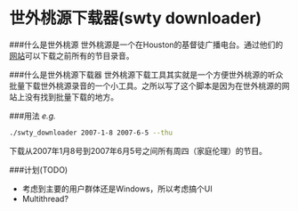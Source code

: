 世外桃源下载器(swty downloader)
===============
###什么是世外桃源
世外桃源是一个在Houston的基督徒广播电台。通过他们的[网站](http://portal.swtychina.com/web/guest/new)可以下载之前所有的节目录音。

###什么是世外桃源下载器
世外桃源下载工具其实就是一个方便世外桃源的听众批量下载世外桃源录音的一个小工具。之所以写了这个脚本是因为在世外桃源的网站上没有找到批量下载的地方。

###用法
*e.g.*
```bash
./swty_downloader 2007-1-8 2007-6-5 --thu
```
下载从2007年1月8号到2007年6月5号之间所有周四（家庭伦理）的节目。

###计划(TODO)
- 考虑到主要的用户群体还是Windows，所以考虑搞个UI
- Multithread?
